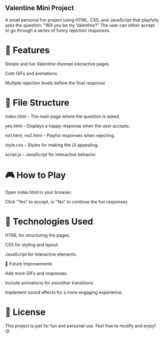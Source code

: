 ## Valentine Mini Project

A small personal fun project using HTML, CSS, and JavaScript that playfully asks the question: "Will you be my Valentine?" The user can either accept or go through a series of funny rejection responses.

# 🚀 Features

Simple and fun Valentine-themed interactive pages

Cute GIFs and animations

Multiple rejection levels before the final response


# 📁 File Structure

index.html – The main page where the question is asked.

yes.html – Displays a happy response when the user accepts.

no1.html, no2.html – Playful responses when rejecting.

style.css – Styles for making the UI appealing.

script.js – JavaScript for interactive behavior.

# 🎮 How to Play

Open index.html in your browser.

Click "Yes" to accept, or "No" to continue the fun responses.



# 💖 Technologies Used

HTML for structuring the pages.

CSS for styling and layout.

JavaScript for interactive elements.

🎨 Future Improvements

Add more GIFs and responses.

Include animations for smoother transitions.

Implement sound effects for a more engaging experience.

# 📜 License

This project is just for fun and personal use. Feel free to modify and enjoy! 😊
